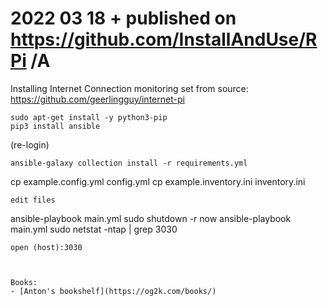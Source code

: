 # 2022 03 18  + published on https://github.com/InstallAndUse/RPi /A

Installing Internet Connection monitoring set from source:
https://github.com/geerlingguy/internet-pi

```
sudo apt-get install -y python3-pip
pip3 install ansible
```
(re-login)
```
ansible-galaxy collection install -r requirements.yml
```
cp example.config.yml config.yml
cp example.inventory.ini inventory.ini
```
edit files
```
ansible-playbook main.yml
sudo shutdown -r now
ansible-playbook main.yml
sudo netstat -ntap | grep 3030
```
open (host):3030



Books:
- [Anton's bookshelf](https://og2k.com/books/)
